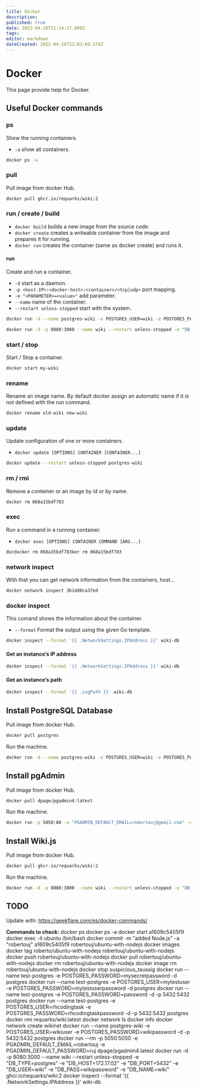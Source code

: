 ```yaml
---
title: Docker
description: 
published: true
date: 2022-04-26T21:14:17.609Z
tags: 
editor: markdown
dateCreated: 2022-04-26T22:03:09.374Z
---
```


# Docker
This page provide help for Docker.

## Useful Docker commands

### ps

Show the running containers.

- `-a` show all containers.

```bash
docker ps -a
```
### pull

Pull image from docker Hub.

```bash
docker pull ghcr.io/requarks/wiki:2
```

### run / create / build

- `docker build` builds a new image from the source code.
- `docker create` creates a writeable container from the image and prepares it for running.
- `docker run` creates the container (same as docker create) and runs it.

#### run

Create and run a container.

- `-d` start as a daemon.
- `-p <host-IP>:<docker-host>:<container>/<tcp|udp>` port mapping.
- `-e "<PARAMETER>=<value>"` add parameter.
- `--name` name of the container.
- `--restart unless-stopped` start with the system.

```bash
docker run -d --name postgres-wiki -e POSTGRES_USER=wiki -e POSTGRES_PASSWORD=wikipassword -p 5432:5432 postgres
```

```bash
docker run -d -p 8080:3000 --name wiki --restart unless-stopped -e "DB_TYPE=postgres" -e "DB_HOST=172.17.03" -e "DB_PORT=5432" -e "DB_USER=wiki" -e "DB_PASS=wikipassword" -e "DB_NAME=wiki" ghcr.io/requarks/wiki:2
```

### start / stop

Start / Stop a container.

```bash
docker start my-wiki
```

### rename

Rename an image name. By default docker assign an automatic name if it is not defined with the run command.

```bash
docker rename old-wiki new-wiki
```

### update

Update configuration of one or more containers.

- `docker update [OPTIONS] CONTAINER [CONTAINER...]`

```bash
docker update --restart unless-stopped postgres-wiki
```

### rm / rmi

Remove a conteiner or an image by id or by name.

```bash
docker rm 068a15bdf783
```

### exec

Run a command in a running container.

- `docker exec [OPTIONS] CONTAINER COMMAND [ARG...]`

```bash
docdocker rm 068a15bdf783ker rm 068a15bdf783
```

### network inspect

With that you can get network information from the containers, host...

```bash
docker network inspect 3b1dd0ca37ed
```

### docker inspect

This comand shows the information about the container.

- `--format` Format the output using the given Go template.

```bash
docker inspect --format '{{ .NetworkSettings.IPAddress }}' wiki-db
```

#### Get an instance’s IP address

```bash
docker inspect --format '{{ .NetworkSettings.IPAddress }}' wiki-db
```

#### Get an instance’s path

```bash
docker inspect --format '{{ .LogPath }}' wiki-db
```

## Install PostgreSQL Database

Pull image from docker Hub.

```bash
docker pull postgres
```

Run the machine.

```bash
docker run -d --name postgres-wiki -e POSTGRES_USER=wiki -e POSTGRES_PASSWORD=wikipassword -p 5432:5432 postgres
```

## Install pgAdmin

Pull image from docker Hub.

```bash
docker pull dpage/pgadmin4:latest
```

Run the machine.

```bash
docker run -p 5050:80 -e "PGADMIN_DEFAULT_EMAIL=robertouj@gmail.com" -e "PGADMIN_DEFAULT_PASSWORD=pgapass" -d dpage/pgadmin4
```

## Install Wiki.js

Pull image from docker Hub.

```bash
docker pull ghcr.io/requarks/wiki:2
```

Run the machine.

```bash
docker run -d -p 8080:3000 --name wiki --restart unless-stopped -e "DB_TYPE=postgres" -e "DB_HOST=172.17.03" -e "DB_PORT=5432" -e "DB_USER=wiki" -e "DB_PASS=wikipassword" -e "DB_NAME=wiki" ghcr.io/requarks/wiki:2
```

## TODO

Update with: <https://geekflare.com/es/docker-commands/> 

**Commands to check:**
docker ps
docker ps -a
docker start a1609c5405f9
docker exec -it ubuntu /bin/bash
docker commit -m "added Node.js" -a "robertouj" a1609c5405f9 robertouj/ubuntu-with-nodejs
docker images
docker tag roberto/ubuntu-with-nodejs robertouj/ubuntu-with-nodejs
docker push robertouj/ubuntu-with-nodejs
docker pull robertouj/ubuntu-with-nodejs
docker rm robertouj/ubuntu-with-nodejs
docker image rm robertouj/ubuntu-with-nodejs 
docker stop suspicious_taussig
docker run --name test-postgres -e POSTGRES_PASSWORD=mysecretpassword -d postgres
docker run --name test-postgres -e POSTGRES_USER=mytestuser -e POSTGRES_PASSWORD=mytestuserpassword -d postgres
docker run --name test-postgres -e POSTGRES_PASSWORD=password -d -p 5432:5432 postgres
docker run --name test-postgres -e POSTGRES_USER=rhcodingtask -e POSTGRES_PASSWORD=rhcodingtaskpassword -d -p 5432:5432 postgres
docker rmi requarks/wiki:latest 
docker network ls
docker info
docker network create wikinet
docker run --name postgres-wiki -e POSTGRES_USER=wikiuser -e POSTGRES_PASSWORD=wikipassword -d -p 5432:5432 postgres
docker run --rm -p 5050:5050 -e PGADMIN_DEFAULT_EMAIL=robertouj -e PGADMIN_DEFAULT_PASSWORD=ruj dpage/pgadmin4:latest
docker run -d -p 8080:3000 --name wiki --restart unless-stopped -e "DB_TYPE=postgres" -e "DB_HOST=172.17.02" -e "DB_PORT=5432" -e "DB_USER=wiki" -e "DB_PASS=wikipassword" -e "DB_NAME=wiki" ghcr.io/requarks/wiki:2
docker inspect --format '{{ .NetworkSettings.IPAddress }}' wiki-db